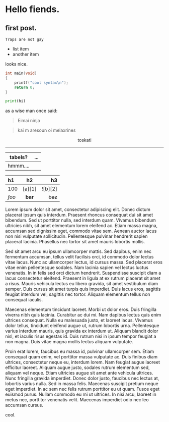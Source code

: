 # Hello fiends.

## first post.

`Traps are not gay`

- list item
- another item

looks nice.


```c
int main(void)
{
	printf("cool syntax\n");
	return 0;
}
```


```python
print(hi)
```

as a wise man once said:

> Eimai ninja

> kai m aresoun oi melaxrines

<div style="text-align:center;">


toskati
</div>

----


| tabels? | ... |
| --- | --- |
| hmmm....| |

| h1    |    h2   |      h3 |
|:------|:-------:|--------:|
| 100   | [a][1]  | ![b][2] |
| *foo* | **bar** | ~~baz~~ |



 Lorem ipsum dolor sit amet, consectetur adipiscing elit. Donec dictum placerat ipsum quis interdum. Praesent rhoncus consequat dui sit amet bibendum. Sed ut porttitor nulla, sed interdum quam. Vivamus bibendum ultricies nibh, sit amet elementum lorem eleifend ac. Etiam massa magna, accumsan sed dignissim eget, commodo vitae sem. Aenean auctor lacus non nisi vulputate sollicitudin. Pellentesque pulvinar hendrerit sapien placerat lacinia. Phasellus nec tortor sit amet mauris lobortis mollis.

Sed sit amet arcu eu ipsum ullamcorper mattis. Sed dapibus, enim nec fermentum accumsan, tellus velit facilisis orci, id commodo dolor lectus vitae lacus. Nunc ac ullamcorper lectus, id cursus massa. Sed placerat eros vitae enim pellentesque sodales. Nam lacinia sapien vel lectus luctus venenatis. In in felis sed orci dictum hendrerit. Suspendisse suscipit diam a lacus consectetur eleifend. Praesent in ligula at ex rutrum placerat sit amet a risus. Mauris vehicula lectus eu libero gravida, sit amet vestibulum diam semper. Duis cursus sit amet turpis quis imperdiet. Duis lacus eros, sagittis feugiat interdum vel, sagittis nec tortor. Aliquam elementum tellus non consequat iaculis.

Maecenas elementum tincidunt laoreet. Morbi ut dolor eros. Duis fringilla viverra nibh quis lacinia. Curabitur ac dui mi. Nam dapibus lectus quis enim ultrices consequat. Nulla eu malesuada justo, et laoreet lacus. Vivamus dolor tellus, tincidunt eleifend augue ut, rutrum lobortis urna. Pellentesque varius interdum mauris, quis gravida ex interdum ut. Aliquam blandit dolor nisl, et iaculis risus egestas id. Duis rutrum nisi in ipsum tempor feugiat a non magna. Duis vitae magna mollis lectus aliquam vulputate.

Proin erat lorem, faucibus eu massa id, pulvinar ullamcorper sem. Etiam consequat quam enim, vel porttitor massa vulputate ac. Duis finibus diam ultrices, consectetur neque eu, interdum lorem. Nam feugiat augue laoreet efficitur laoreet. Aliquam augue justo, sodales rutrum elementum sed, aliquam vel neque. Etiam ultricies augue sit amet ante vehicula ultrices. Nunc fringilla gravida imperdiet. Donec dolor justo, faucibus nec lectus at, lobortis varius nulla. Sed in massa felis. Maecenas suscipit pretium neque eget imperdiet. In ac sem nec felis rutrum porttitor eu ut quam. Fusce eget euismod purus. Nullam commodo eu mi ut ultrices. In nisi arcu, laoreet in metus nec, porttitor venenatis velit. Maecenas imperdiet odio nec leo accumsan cursus. 

cool.